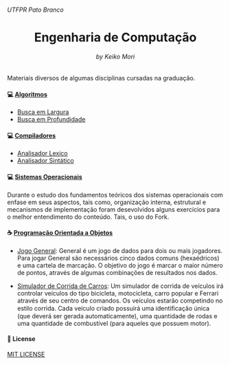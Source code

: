<h6>UTFPR Pato Branco </h6>
<h1 align="center">Engenharia de Computação</h1>
<h6 align="center">by Keiko Mori</h6>

Materiais diversos de algumas disciplinas cursadas na graduação.

#### 	:computer: [Algoritmos](https://github.com/keikomori/CP-UTFPR/tree/master/Algoritmos) 
* [Busca em Largura](https://github.com/keikomori/CP-UTFPR/tree/master/Algoritmos/Breadth%20First%20Search)
* [Busca em Profundidade](https://github.com/keikomori/CP-UTFPR/tree/master/Algoritmos/Depth-first%20Search)

#### 	:computer: [Compiladores](https://github.com/keikomori/CP-UTFPR/tree/master/Compiladores)
* [Analisador Lexico](https://github.com/keikomori/CP-UTFPR/tree/master/Algoritmos/Breadth%20First%20Search)
* [Analisador Sintático](https://github.com/keikomori/CP-UTFPR/tree/master/Algoritmos/Depth-first%20Search)

#### 	:computer: [Sistemas Operacionais](https://github.com/keikomori/CP-UTFPR/tree/master/Sistemas%20Operacionais) 
Durante o estudo dos fundamentos teóricos dos sistemas operacionais com enfase em seus aspectos, tais como, organização interna, estrutural e mecanismos de implementação foram desevolvidos alguns exercícios para o melhor entendimento do conteúdo.
Tais, o uso do Fork.

#### 	:coffee: [Programação Orientada a Objetos](https://github.com/keikomori/CP-UTFPR/tree/master/Programa%C3%A7%C3%A3o%20Orientada%20a%20Objetos)

* [Jogo General](https://github.com/keikomori/): General é um jogo de dados para dois ou mais jogadores. Para jogar General são necessários cinco dados comuns (hexaédricos) e uma cartela de marcação. O objetivo do jogo é marcar o maior número de pontos, através de algumas combinações de resultados nos dados.

* [Simulador de Corrida de Carros](https://github.com/keikomori/): Um simulador de corrida de veículos irá controlar veículos do tipo bicicleta, motocicleta, carro popular e Ferrari através de seu centro de comandos. Os veículos estarão competindo no estilo corrida. Cada veículo criado possuirá uma identiﬁcação única (que deverá ser gerada automaticamente), uma quantidade de rodas e uma quantidade de combustível (para aqueles que possuem motor).

#### :page_facing_up: License

[MIT LICENSE](https://github.com/keikomori/CP-UTFPR/blob/master/LICENSE)
